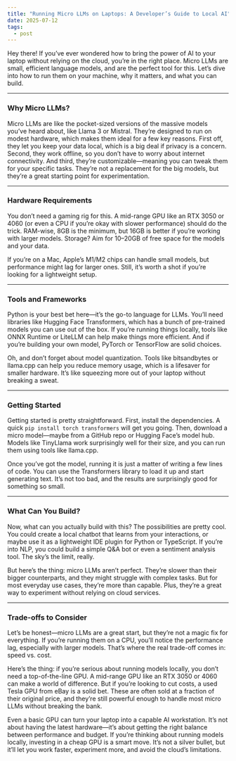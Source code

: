 ```yaml
---
title: "Running Micro LLMs on Laptops: A Developer’s Guide to Local AI"
date: 2025-07-12
tags:
  - post
---
```

Hey there! If you’ve ever wondered how to bring the power of AI to your laptop without relying on the cloud, you’re in the right place. Micro LLMs are small, efficient language models, and are the perfect tool for this. Let’s dive into how to run them on your machine, why it matters, and what you can build.  

---

### **Why Micro LLMs?**  
Micro LLMs are like the pocket-sized versions of the massive models you’ve heard about, like Llama 3 or Mistral. They’re designed to run on modest hardware, which makes them ideal for a few key reasons. First off, they let you keep your data local, which is a big deal if privacy is a concern. Second, they work offline, so you don’t have to worry about internet connectivity. And third, they’re customizable—meaning you can tweak them for your specific tasks. They’re not a replacement for the big models, but they’re a great starting point for experimentation.  

---

### **Hardware Requirements**  
You don’t need a gaming rig for this. A mid-range GPU like an RTX 3050 or 4060 (or even a CPU if you’re okay with slower performance) should do the trick. RAM-wise, 8GB is the minimum, but 16GB is better if you’re working with larger models. Storage? Aim for 10–20GB of free space for the models and your data.  

If you’re on a Mac, Apple’s M1/M2 chips can handle small models, but performance might lag for larger ones. Still, it’s worth a shot if you’re looking for a lightweight setup.  

---

### **Tools and Frameworks**  
Python is your best bet here—it’s the go-to language for LLMs. You’ll need libraries like Hugging Face Transformers, which has a bunch of pre-trained models you can use out of the box. If you’re running things locally, tools like ONNX Runtime or LiteLLM can help make things more efficient. And if you’re building your own model, PyTorch or TensorFlow are solid choices.  

Oh, and don’t forget about model quantization. Tools like bitsandbytes or llama.cpp can help you reduce memory usage, which is a lifesaver for smaller hardware. It’s like squeezing more out of your laptop without breaking a sweat.  

---

### **Getting Started**  
Getting started is pretty straightforward. First, install the dependencies. A quick `pip install torch transformers` will get you going. Then, download a micro model—maybe from a GitHub repo or Hugging Face’s model hub. Models like TinyLlama work surprisingly well for their size, and you can run them using tools like llama.cpp.  

Once you’ve got the model, running it is just a matter of writing a few lines of code. You can use the Transformers library to load it up and start generating text. It’s not too bad, and the results are surprisingly good for something so small.  

---

### **What Can You Build?**  
Now, what can you actually build with this? The possibilities are pretty cool. You could create a local chatbot that learns from your interactions, or maybe use it as a lightweight IDE plugin for Python or TypeScript. If you’re into NLP, you could build a simple Q&A bot or even a sentiment analysis tool. The sky’s the limit, really.  

But here’s the thing: micro LLMs aren’t perfect. They’re slower than their bigger counterparts, and they might struggle with complex tasks. But for most everyday use cases, they’re more than capable. Plus, they’re a great way to experiment without relying on cloud services.  

---

### **Trade-offs to Consider**  
Let’s be honest—micro LLMs are a great start, but they’re not a magic fix for everything. If you’re running them on a CPU, you’ll notice the performance lag, especially with larger models. That’s where the real trade-off comes in: speed vs. cost.   

Here’s the thing: if you’re serious about running models locally, you don’t need a top-of-the-line GPU. A mid-range GPU like an RTX 3050 or 4060 can make a world of difference. But if you’re looking to cut costs, a used Tesla GPU from eBay is a solid bet. These are often sold at a fraction of their original price, and they’re still powerful enough to handle most micro LLMs without breaking the bank.   

Even a basic GPU can turn your laptop into a capable AI workstation. It’s not about having the latest hardware—it’s about getting the right balance between performance and budget. If you’re thinking about running models locally, investing in a cheap GPU is a smart move. It’s not a silver bullet, but it’ll let you work faster, experiment more, and avoid the cloud’s limitations.


